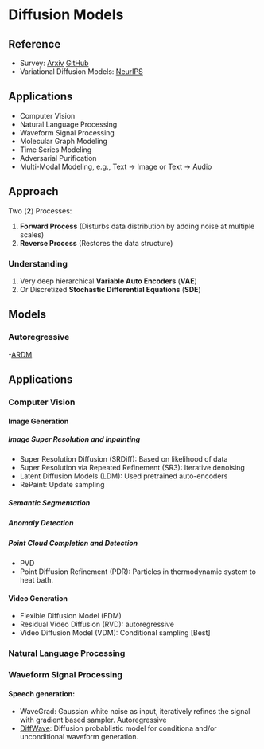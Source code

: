 # Diffusion Models 

## Reference

- Survey: [Arxiv](https://arxiv.org/pdf/2209.00796.pdf) [GitHub](https://github.com/YangLing0818/Diffusion-Models-Papers-Survey-Taxonomy)
- Variational Diffusion Models: [NeurIPS](https://proceedings.neurips.cc/paper/2021/file/b578f2a52a0229873fefc2a4b06377fa-Paper.pdf) 

## Applications

- Computer Vision
- Natural Language Processing
- Waveform Signal Processing
- Molecular Graph Modeling
- Time Series Modeling
- Adversarial Purification
- Multi-Modal Modeling, e.g., Text -> Image or Text -> Audio

## Approach

Two (**2**) Processes:
  1. **Forward Process** (Disturbs data distribution by adding noise at multiple scales)
  2. **Reverse Process** (Restores the data structure)


### Understanding
  1. Very deep hierarchical **Variable Auto Encoders** (**VAE**)
  2. Or Discretized **Stochastic Differential Equations** (**SDE**)


## Models

### Autoregressive

-[ARDM](https://openreview.net/pdf?id=Lm8T39vLDTE)


## Applications

### Computer Vision

#### Image Generation

##### Image Super Resolution and Inpainting

- Super Resolution Diffusion (SRDiff): Based on likelihood of data
- Super Resolution via Repeated Refinement (SR3): Iterative denoising
- Latent Diffusion Models (LDM): Used pretrained auto-encoders
- RePaint: Update sampling 

##### Semantic Segmentation

##### Anomaly Detection

##### Point Cloud Completion and Detection

- PVD
- Point Diffusion Refinement (PDR): Particles in thermodynamic system to heat bath.

#### Video Generation

- Flexible Diffusion Model (FDM)
- Residual Video Diffusion (RVD): autoregressive
- Video Diffusion Model (VDM): Conditional sampling [Best]

### Natural Language Processing

### Waveform Signal Processing 

#### Speech generation:

- WaveGrad: Gaussian white noise as input, iteratively refines the signal with gradient based sampler. Autoregressive
- [DiffWave](https:://arxiv.org/pdf/2009.09761.pdf): Diffusion probablistic model for conditiona and/or unconditional waveform generation. 

